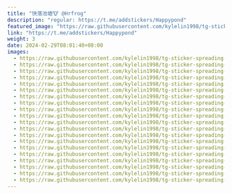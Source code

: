 ```yaml
---
title: "快落池塘🐮 @Hrfrog"
description: "regular: https://t.me/addstickers/Happypond"
featured_image: "https://raw.githubusercontent.com/kylelin1998/tg-sticker-spreading-worldwide-images/main/img/dc923009-3c0d-4cf6-a337-9353e226510b.jpg"
link: "https://t.me/addstickers/Happypond"
weight: 3
date: 2024-02-29T08:01:40+08:00
images:
  - https://raw.githubusercontent.com/kylelin1998/tg-sticker-spreading-worldwide-images/main/img/dc923009-3c0d-4cf6-a337-9353e226510b.jpg
  - https://raw.githubusercontent.com/kylelin1998/tg-sticker-spreading-worldwide-images/main/img/aab131e7-6659-466b-b149-5b6a82ec7aab.jpg
  - https://raw.githubusercontent.com/kylelin1998/tg-sticker-spreading-worldwide-images/main/img/765c5fcc-7d36-4025-a520-58c01a9324d9.jpg
  - https://raw.githubusercontent.com/kylelin1998/tg-sticker-spreading-worldwide-images/main/img/b38adb7a-c0b2-4411-b38f-67167ff304c3.jpg
  - https://raw.githubusercontent.com/kylelin1998/tg-sticker-spreading-worldwide-images/main/img/ff71133c-858b-470f-8199-0e79d82e5607.jpg
  - https://raw.githubusercontent.com/kylelin1998/tg-sticker-spreading-worldwide-images/main/img/09ebca85-2226-4b4b-a8b1-aa76c71aaf95.jpg
  - https://raw.githubusercontent.com/kylelin1998/tg-sticker-spreading-worldwide-images/main/img/2ab86a28-4e78-4bad-a8f2-f10eb25d3e75.jpg
  - https://raw.githubusercontent.com/kylelin1998/tg-sticker-spreading-worldwide-images/main/img/9e88134c-663a-4856-aecc-77f5b7d130e7.jpg
  - https://raw.githubusercontent.com/kylelin1998/tg-sticker-spreading-worldwide-images/main/img/4a2c6666-307a-4025-b6b7-9b4335857ba5.jpg
  - https://raw.githubusercontent.com/kylelin1998/tg-sticker-spreading-worldwide-images/main/img/b0bd9396-30db-400d-859d-7c672b2f990b.jpg
  - https://raw.githubusercontent.com/kylelin1998/tg-sticker-spreading-worldwide-images/main/img/18637b08-432a-4e0d-b27a-e2115fc78db7.jpg
  - https://raw.githubusercontent.com/kylelin1998/tg-sticker-spreading-worldwide-images/main/img/5a0ce561-b355-478b-b588-173bbc9fe339.jpg
  - https://raw.githubusercontent.com/kylelin1998/tg-sticker-spreading-worldwide-images/main/img/25945b9f-f50b-4b56-8208-8d0c78ac7382.jpg
  - https://raw.githubusercontent.com/kylelin1998/tg-sticker-spreading-worldwide-images/main/img/42434714-cefe-4c0d-9081-8a211064ac75.jpg
  - https://raw.githubusercontent.com/kylelin1998/tg-sticker-spreading-worldwide-images/main/img/1d90fd7e-0a1d-4d11-8892-9f0cb3713026.jpg
  - https://raw.githubusercontent.com/kylelin1998/tg-sticker-spreading-worldwide-images/main/img/e7079c95-7285-4507-8581-5b4fb6473e27.jpg
  - https://raw.githubusercontent.com/kylelin1998/tg-sticker-spreading-worldwide-images/main/img/97d06629-060e-4380-ab67-69931652bf0b.jpg
  - https://raw.githubusercontent.com/kylelin1998/tg-sticker-spreading-worldwide-images/main/img/833e63b5-b8f1-4e26-a97e-b2d916ed2cf0.jpg
  - https://raw.githubusercontent.com/kylelin1998/tg-sticker-spreading-worldwide-images/main/img/fc6d5539-71f7-418b-b27f-bd9e03b75ff4.jpg
  - https://raw.githubusercontent.com/kylelin1998/tg-sticker-spreading-worldwide-images/main/img/635ac2d2-3a30-4d6c-9327-9a5711ce4d1d.jpg
---
```

